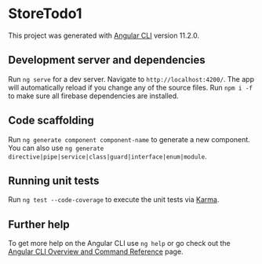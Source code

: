 # StoreTodo1

This project was generated with [Angular CLI](https://github.com/angular/angular-cli) version 11.2.0.

## Development server and dependencies

Run `ng serve` for a dev server. Navigate to `http://localhost:4200/`. The app will automatically reload if you change any of the source files.
Run `npm i -f` to make sure all firebase dependencies are installed.

## Code scaffolding

Run `ng generate component component-name` to generate a new component. You can also use `ng generate directive|pipe|service|class|guard|interface|enum|module`.

## Running unit tests

Run `ng test --code-coverage` to execute the unit tests via [Karma](https://karma-runner.github.io).

## Further help

To get more help on the Angular CLI use `ng help` or go check out the [Angular CLI Overview and Command Reference](https://angular.io/cli) page.
